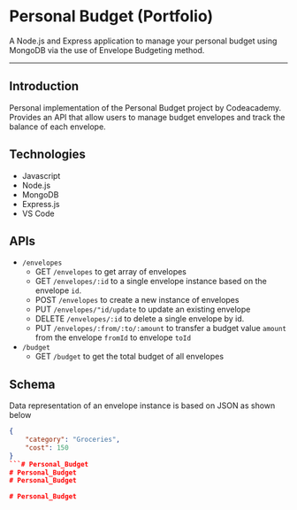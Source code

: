 # Personal Budget (Portfolio)

A Node.js and Express application to manage your personal budget using MongoDB via the use of Envelope Budgeting method.

---
## Introduction

Personal implementation of the Personal Budget project by Codeacademy. Provides an API that allow users to manage budget envelopes and track the balance of each envelope.

## Technologies
* Javascript
* Node.js
* MongoDB
* Express.js
* VS Code

## APIs

- `/envelopes`
    - GET `/envelopes` to get array of envelopes
    - GET `/envelopes/:id` to a single envelope instance based on the envelope `id`.
    - POST `/envelopes` to create a new instance of envelopes
    - PUT `/envelopes/"id/update` to update an existing envelope
    - DELETE `/envelopes/:id` to delete a single envelope by id.
    - PUT `/envelopes/:from/:to/:amount` to transfer a budget value `amount` from the envelope `fromId` to envelope `toId`
- `/budget`
    - GET `/budget` to get the total budget of all envelopes

## Schema

Data representation of an envelope instance is based on JSON as shown below

```json
{
    "category": "Groceries",
    "cost": 150
}
```# Personal_Budget
# Personal_Budget
#   P e r s o n a l _ B u d g e t  
 # Personal_Budget
